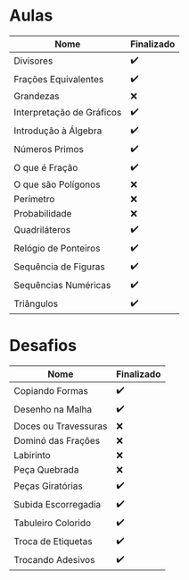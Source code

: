 # Aulas

| Nome | Finalizado |
|------|-----------|
| Divisores | ✔️ |
| Frações Equivalentes | ✔️ |
| Grandezas | ❌ |
| Interpretação de Gráficos | ✔️ |
| Introdução à Álgebra | ✔️ |
| Números Primos | ✔️ |
| O que é Fração | ✔️ |
| O que são Polígonos | ❌ |
| Perímetro | ❌ |
| Probabilidade | ❌ |
| Quadriláteros | ✔️ |
| Relógio de Ponteiros | ✔️ |
| Sequência de Figuras | ✔️ |
| Sequências Numéricas | ✔️ |
| Triângulos | ✔️ |

# Desafios

| Nome | Finalizado |
|------|-----------|
| Copiando Formas | ✔️ |
| Desenho na Malha | ✔️ |
| Doces ou Travessuras | ❌ |
| Dominó das Frações | ❌ |
| Labirinto | ❌ |
| Peça Quebrada | ❌ |
| Peças Giratórias | ✔️ |
| Subida Escorregadia | ✔️ |
| Tabuleiro Colorido | ✔️ |
| Troca de Etiquetas | ✔️ |
| Trocando Adesivos | ✔️ |